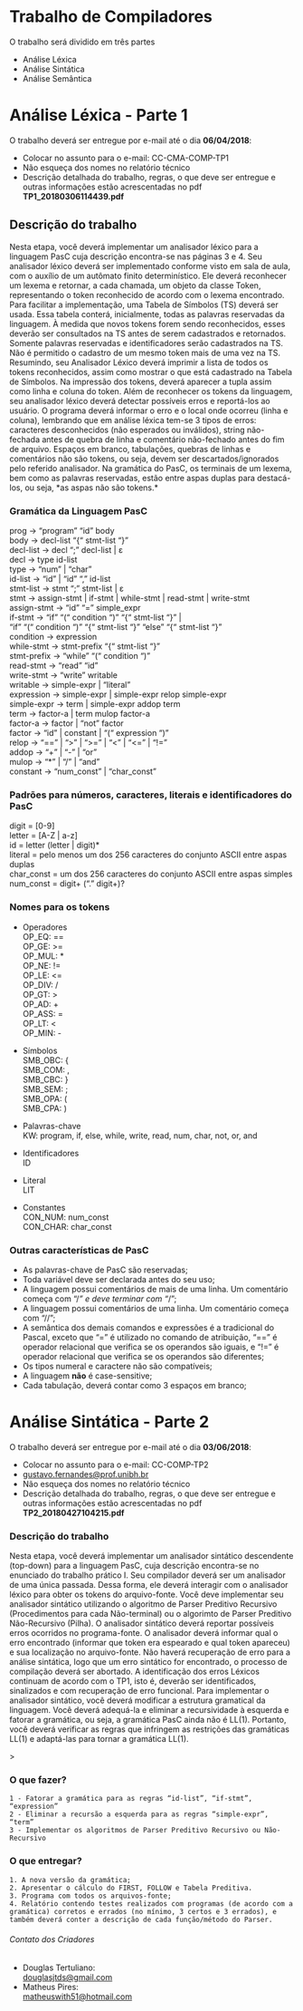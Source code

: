 # Trabalho de Compiladores
O trabalho será dividido em três partes
- Análise Léxica
- Análise Sintática
- Análise Semântica

# Análise Léxica - Parte 1 #
O trabalho deverá ser entregue por e-mail até o dia **06/04/2018**: 
- Colocar no assunto para o e-mail: CC-CMA-COMP-TP1
- Não esqueça dos nomes no relatório técnico
- Descrição detalhada do trabalho, regras, o que deve ser entregue e outras informações estão acrescentadas no pdf **TP1_20180306114439.pdf**


## Descrição do trabalho
<p>
	Nesta etapa, você deverá implementar um analisador léxico para a linguagem PasC cuja descrição
	encontra-se nas páginas 3 e 4.
	Seu analisador léxico deverá ser implementado conforme visto em sala de aula, com o auxílio de
	um autômato finito determinístico. Ele deverá reconhecer um lexema e retornar, a cada chamada,
	um objeto da classe Token, representando o token reconhecido de acordo com o lexema encontrado.
	Para facilitar a implementação, uma Tabela de Símbolos (TS) deverá ser usada. Essa tabela conterá,
	inicialmente, todas as palavras reservadas da linguagem. À medida que novos tokens forem sendo
	reconhecidos, esses deverão ser consultados na TS antes de serem cadastrados e retornados.
	Somente palavras reservadas e identificadores serão cadastrados na TS. Não é permitido o cadastro
	de um mesmo token mais de uma vez na TS.
	Resumindo, seu Analisador Léxico deverá imprimir a lista de todos os tokens reconhecidos, assim
	como mostrar o que está cadastrado na Tabela de Símbolos. Na impressão dos tokens, deverá
	aparecer a tupla <nome, lexema> assim como linha e coluna do token.
	Além de reconhecer os tokens da linguagem, seu analisador léxico deverá detectar possíveis erros e
	reportá-los ao usuário. O programa deverá informar o erro e o local onde ocorreu (linha e coluna),
	lembrando que em análise léxica tem-se 3 tipos de erros: caracteres desconhecidos (não esperados
	ou inválidos), string não-fechada antes de quebra de linha e comentário não-fechado antes do fim de
	arquivo.
	Espaços em branco, tabulações, quebras de linhas e comentários não são tokens, ou seja, devem ser
	descartados/ignorados pelo referido analisador.
	Na gramática do PasC, os terminais de um lexema, bem como as palavras reservadas, estão entre
	aspas duplas para destacá-los, ou seja, *as aspas não são tokens.*
</p>

### Gramática da Linguagem PasC
prog → “program” “id” body  
body → decl-list “{“ stmt-list “}”  
decl-list → decl “;” decl-list | ε  
decl → type id-list  
type → “num” | “char”  
id-list → “id” | “id” “,” id-list  
stmt-list → stmt “;” stmt-list | ε  
stmt → assign-stmt | if-stmt | while-stmt | read-stmt | write-stmt  
assign-stmt → “id” “=” simple_expr  
if-stmt → “if” “(“ condition “)” “{“ stmt-list “}” |  
“if” “(“ condition “)” “{“ stmt-list “}” “else” “{“ stmt-list “}”  
condition → expression  
while-stmt → stmt-prefix “{“ stmt-list “}”  
stmt-prefix → “while” “(“ condition “)”  
read-stmt → “read” “id”  
write-stmt → “write” writable  
writable → simple-expr | “literal”  
expression → simple-expr | simple-expr relop simple-expr  
simple-expr → term | simple-expr addop term  
term → factor-a | term mulop factor-a  
factor-a → factor | “not” factor  
factor → “id” | constant | “(“ expression “)”  
relop → “==” | “>” | “>=” | “<” | “<=” | “!=”  
addop → “+” | “-” | “or”  
mulop → “*” | “/” | “and”  
constant → “num_const” | “char_const”  


### Padrões para números, caracteres, literais e identificadores do PasC
digit = [0-9]  
letter = [A-Z | a-z]  
id = letter (letter | digit)*  
literal = pelo menos um dos 256 caracteres do conjunto ASCII entre aspas duplas  
char_const = um dos 256 caracteres do conjunto ASCII entre aspas simples  
num_const = digit+ (“.” digit+)?  

### Nomes para os tokens
- Operadores  
OP_EQ: ==   
OP_GE: >=   
OP_MUL: *  
OP_NE: !=   
OP_LE: <=   
OP_DIV: /  
OP_GT: >  
OP_AD: +   
OP_ASS: =  
OP_LT: <   
OP_MIN: -  

- Símbolos  
SMB_OBC: {  
SMB_COM: ,  
SMB_CBC: }   
SMB_SEM: ;  
SMB_OPA: (  
SMB_CPA: )
  
- Palavras-chave  
KW: program, if, else, while, write, read, num, char, not, or, and

- Identificadores  
ID

- Literal  
LIT

- Constantes  
CON_NUM: num_const   
CON_CHAR: char_const  

### Outras características de PasC
- As palavras-chave de PasC são reservadas;
- Toda variável deve ser declarada antes do seu uso;
- A linguagem possui comentários de mais de uma linha. Um comentário começa com “/*” e deve terminar com “*/”;
- A linguagem possui comentários de uma linha. Um comentário começa com “//”;
- A semântica dos demais comandos e expressões é a tradicional do Pascal, exceto que “=” é
utilizado no comando de atribuição, “==” é operador relacional que verifica se os operandos
são iguais, e “!=” é operador relacional que verifica se os operandos são diferentes;
- Os tipos numeral e caractere não são compatíveis;
- A linguagem **não** é case-sensitive;
- Cada tabulação, deverá contar como 3 espaços em branco;


# Análise Sintática - Parte 2 #

O trabalho deverá ser entregue por e-mail até o dia **03/06/2018**: 
- Colocar no assunto para o e-mail: CC-COMP-TP2
- <gustavo.fernandes@prof.unibh.br>
- Não esqueça dos nomes no relatório técnico
- Descrição detalhada do trabalho, regras, o que deve ser entregue e outras informações estão acrescentadas no pdf **TP2_20180427104215.pdf**

### Descrição do trabalho
<p>
	Nesta etapa, você deverá implementar um analisador sintático descendente (top-down) para a
	linguagem PasC, cuja descrição encontra-se no enunciado do trabalho prático I.
	Seu compilador deverá ser um analisador de uma única passada. Dessa forma, ele deverá interagir
	com o analisador léxico para obter os tokens do arquivo-fonte. Você deve implementar seu
	analisador sintático utilizando o algoritmo de Parser Preditivo Recursivo (Procedimentos para cada
	Não-terminal) ou o algorimto de Parser Preditivo Não-Recursivo (Pilha).
	O analisador sintático deverá reportar possíveis erros ocorridos no programa-fonte. O analisador
	deverá informar qual o erro encontrado (informar que token era espearado e qual token apareceu) e
	sua localização no arquivo-fonte. Não haverá recuperação de erro para a análise sintática, logo que
	um erro sintático for encontrado, o processo de compilação deverá ser abortado. A identificação dos
	erros Léxicos continuam de acordo com o TP1, isto é, deverão ser identificados, sinalizados e com
	recuperação de erro funcional.
	Para implementar o analisador sintático, você deverá modificar a estrutura gramatical da linguagem.
	Você deverá adequá-la e eliminar a recursividade à esquerda e fatorar a gramática, ou seja, a
	gramática PasC ainda não é LL(1). Portanto, você deverá verificar as regras que infringem as
	restrições das gramáticas LL(1) e adaptá-las para tornar a gramática LL(1).
</p>>


### O que fazer?
	1 - Fatorar a gramática para as regras “id-list”, “if-stmt”, “expression”
	2 - Eliminar a recursão a esquerda para as regras “simple-expr”, “term”
	3 - Implementar os algoritmos de Parser Preditivo Recursivo ou Não-Recursivo

### O que entregar?
	1. A nova versão da gramática;
	2. Apresentar o cálculo do FIRST, FOLLOW e Tabela Preditiva.
	3. Programa com todos os arquivos-fonte;
	4. Relatório contendo testes realizados com programas (de acordo com a gramática) corretos e errados (no mínimo, 3 certos e 3 errados), e também deverá conter a descrição de cada função/método do Parser.







###### Contato dos Criadores
- Douglas Tertuliano:  
<douglasjtds@gmail.com>
- Matheus Pires:  
<matheuswith51@hotmail.com>